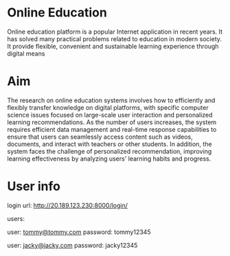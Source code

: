 # Online Education  

Online education platform is a popular Internet application in recent years. It has solved
many practical problems related to education in modern society. It provide flexible,
convenient and sustainable learning experience through digital means


# Aim

The research on online education systems involves how to efficiently and flexibly transfer
knowledge on digital platforms, with specific computer science issues focused on large-scale
user interaction and personalized learning recommendations. As the number of users
increases, the system requires efficient data management and real-time response
capabilities to ensure that users can seamlessly access content such as videos, documents,
and interact with teachers or other students. In addition, the system faces the challenge of
personalized recommendation, improving learning effectiveness by analyzing users' learning
habits and progress.


# User info

login url:   http://20.189.123.230:8000/login/


users:

user:  tommy@tommy.com         password: tommy12345

user:  jacky@jacky.com         password: jacky12345      



